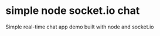 
simple node socket.io chat
==========================
Simple real-time chat app demo built with node and socket.io


